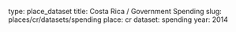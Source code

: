 type: place_dataset
title: Costa Rica / Government Spending
slug: places/cr/datasets/spending
place: cr
dataset: spending
year: 2014
